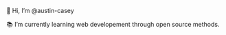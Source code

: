 👋 Hi, I’m @austin-casey

📚 I’m currently learning web developement through open source methods.

<!---
austin-casey/austin-casey is a ✨ special ✨ repository because its `README.md` (this file) appears on your GitHub profile.
You can click the Preview link to take a look at your changes.
--->
